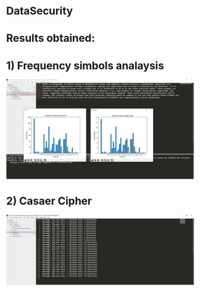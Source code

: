 # DataSecurity

# Results obtained:
# 1) Frequency simbols analaysis
![alt text](https://github.com/lascau/DataSecurity/blob/main/assets/DS%20tema2.JPG)
# 2) Casaer Cipher
![alt text](https://github.com/lascau/DataSecurity/blob/main/assets/DS%20tema1.JPG)

